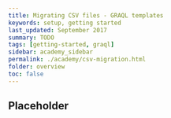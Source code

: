 ```yaml
---
title: Migrating CSV files - GRAQL templates
keywords: setup, getting started
last_updated: September 2017
summary: TODO
tags: [getting-started, graql]
sidebar: academy_sidebar
permalink: ./academy/csv-migration.html
folder: overview
toc: false
---
```


## Placeholder
